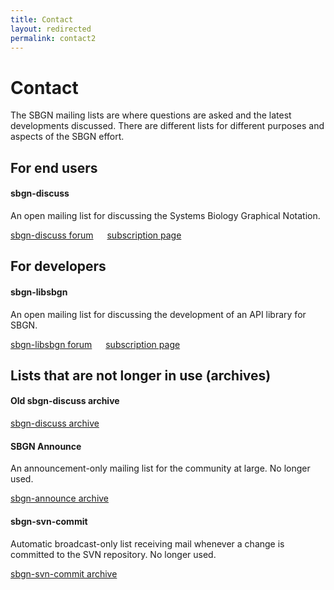 ```yaml
---
title: Contact
layout: redirected
permalink: contact2
---
```


# Contact

The SBGN mailing lists are where questions are asked and the latest developments discussed. There are different lists for different purposes and aspects of the SBGN effort.

## For end users

#### sbgn-discuss 

An open mailing list for discussing the Systems Biology Graphical Notation.  

[sbgn-discuss forum](https://groups.google.com/forum/#!forum/sbgn-discuss) &emsp;
[subscription page](https://groups.google.com/forum/#!forum/sbgn-discuss)  

## For developers

#### sbgn-libsbgn

An open mailing list for discussing the development of an API library for SBGN.  

[sbgn-libsbgn forum](http://sourceforge.net/mailarchive/forum.php?forum_name=sbgn-libsbgn) &emsp;
[subscription page](https://lists.sourceforge.net/lists/listinfo/sbgn-libsbgn)  

## Lists that are not longer in use (archives)

#### Old sbgn-discuss archive 

[sbgn-discuss archive](https://lists.caltech.edu/pipermail/sbgn-discuss/)

#### SBGN Announce

An announcement-only mailing list for the community at large. No longer used.  

[sbgn-announce archive](http://sourceforge.net/mailarchive/forum.php?forum_name=sbgn-announce)

#### sbgn-svn-commit

Automatic broadcast-only list receiving mail whenever a change is committed to the SVN repository. No longer used.  

[sbgn-svn-commit archive](http://sourceforge.net/mailarchive/forum.php?forum_name=sbgn-svn-commit)




